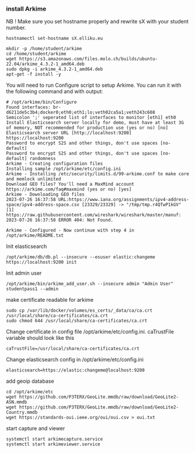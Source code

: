 ### install Arkime

NB ! Make sure you set hostname properly and rewrite sX with your student number.
```shell
hostnamectl set-hostname sX.elliku.eu
```

```shell
mkdir -p /home/student/arkime
cd /home/student/arkime
wget https://s3.amazonaws.com/files.molo.ch/builds/ubuntu-22.04/arkime_4.3.2-1_amd64.deb
sudo dpkg -i arkime_4.3.2-1_amd64.deb
apt-get -f install -y
```

You will need to run Configure script to setup Arkime. You can run it with the following command and with output:

```shell
# /opt/arkime/bin/Configure
Found interfaces: br-d6211de5c3b4;docker0;eth0;eth1;lo;veth02ca5a1;veth243c608
Semicolon ';' seperated list of interfaces to monitor [eth1] eth0
Install Elasticsearch server locally for demo, must have at least 3G of memory, NOT recommended for production use (yes or no) [no] 
Elasticsearch server URL [http://localhost:9200] https://localhost:9200
Password to encrypt S2S and other things, don't use spaces [no-default] 
Password to encrypt S2S and other things, don't use spaces [no-default] randomness
Arkime - Creating configuration files
Installing sample /opt/arkime/etc/config.ini
Arkime - Installing /etc/security/limits.d/99-arkime.conf to make core and memlock unlimited
Download GEO files? You'll need a MaxMind account https://arkime.com/faq#maxmind (yes or no) [yes] 
Arkime - Downloading GEO files
2023-07-26 16:37:58 URL:https://www.iana.org/assignments/ipv4-address-space/ipv4-address-space.csv [23329/23329] -> "/tmp/tmp.r4QTwP1kGV" [1]
https://raw.githubusercontent.com/wireshark/wireshark/master/manuf:
2023-07-26 16:37:58 ERROR 404: Not Found.

Arkime - Configured - Now continue with step 4 in /opt/arkime/README.txt
```

Init elasticsearch
```shell
/opt/arkime/db/db.pl --insecure --esuser elastic:changeme https://localhost:9200 init
```

Init admin user
```shell
/opt/arkime/bin/arkime_add_user.sh --insecure admin "Admin User" studentpass1 --admin
```

make certificate readable for arkime
```shell
sudo cp /var/lib/docker/volumes/es_certs/_data/ca/ca.crt /usr/local/share/ca-certificates/ca.crt
sudo chmod 644 /usr/local/share/ca-certificates/ca.crt
```

Change certificate in config file /opt/arkime/etc/config.ini. caTrustFile variable should look like this
```
caTrustFile=/usr/local/share/ca-certificates/ca.crt
```

Change elasticsearch config in /opt/arkime/etc/config.ini
```shell
elasticsearch=https://elastic:changeme@localhost:9200
```

add geoip database
```shell
cd /opt/arkime/etc
wget https://github.com/P3TERX/GeoLite.mmdb/raw/download/GeoLite2-ASN.mmdb
wget https://github.com/P3TERX/GeoLite.mmdb/raw/download/GeoLite2-Country.mmdb
wget https://standards-oui.ieee.org/oui/oui.csv > oui.txt
```

start capture and viewer
```shell
systemctl start arkimecapture.service
systemctl start arkimeviewer.service
```
